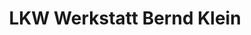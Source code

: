 ---
title: "LKW Werkstatt Bernd Klein"
url: /eislingen-fils/lkw-werkstatt-bernd-klein/
shop: Allgemein
---